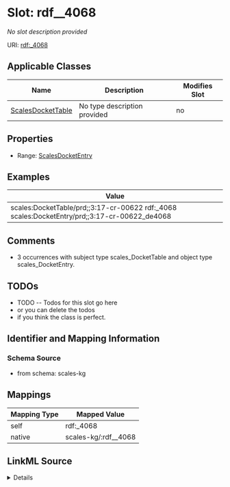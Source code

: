

# Slot: rdf__4068


_No slot description provided_





URI: [rdf:_4068](http://www.w3.org/1999/02/22-rdf-syntax-ns#_4068)



<!-- no inheritance hierarchy -->





## Applicable Classes

| Name | Description | Modifies Slot |
| --- | --- | --- |
| [ScalesDocketTable](../classes/ScalesDocketTable.md) | No type description provided |  no  |







## Properties

* Range: [ScalesDocketEntry](../classes/ScalesDocketEntry.md)






## Examples

| Value |
| --- |
| scales:DocketTable/prd;;3:17-cr-00622 rdf:_4068 scales:DocketEntry/prd;;3:17-cr-00622_de4068 |

## Comments

* 3 occurrences with subject type scales_DocketTable and object type scales_DocketEntry.

## TODOs

* TODO -- Todos for this slot go here
* or you can delete the todos
* if you think the class is perfect.

## Identifier and Mapping Information







### Schema Source


* from schema: scales-kg




## Mappings

| Mapping Type | Mapped Value |
| ---  | ---  |
| self | rdf:_4068 |
| native | scales-kg/:rdf__4068 |




## LinkML Source

<details>
```yaml
name: rdf__4068
description: No slot description provided
todos:
- TODO -- Todos for this slot go here
- or you can delete the todos
- if you think the class is perfect.
comments:
- 3 occurrences with subject type scales_DocketTable and object type scales_DocketEntry.
examples:
- value: scales:DocketTable/prd;;3:17-cr-00622 rdf:_4068 scales:DocketEntry/prd;;3:17-cr-00622_de4068
from_schema: scales-kg
rank: 1000
slot_uri: rdf:_4068
alias: rdf__4068
domain_of:
- scales_DocketTable
range: scales_DocketEntry

```
</details>
